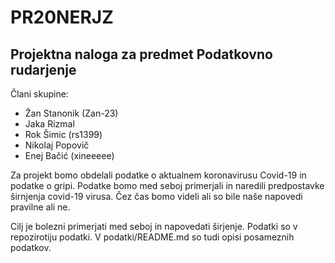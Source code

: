 # PR20NERJZ
## Projektna naloga za predmet Podatkovno rudarjenje
Člani skupine:
- Žan Stanonik (Zan-23)
- Jaka Rizmal 
- Rok Šimic (rs1399)
- Nikolaj Popovič 
- Enej Bačić (xineeeee)

Za projekt bomo obdelali podatke o aktualnem koronavirusu Covid-19 in podatke o gripi. Podatke bomo med seboj primerjali in naredili predpostavke širnjenja covid-19 virusa. Čez čas bomo videli ali so bile naše napovedi pravilne ali ne. 

Cilj je bolezni primerjati med seboj in napovedati širjenje. Podatki so v repozirotiju podatki. V podatki/README.md so tudi opisi posameznih podatkov. 
